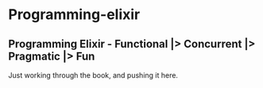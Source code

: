 #  Programming-elixir
## Programming Elixir - Functional |> Concurrent |> Pragmatic |> Fun

Just working through the book, and pushing it here.
